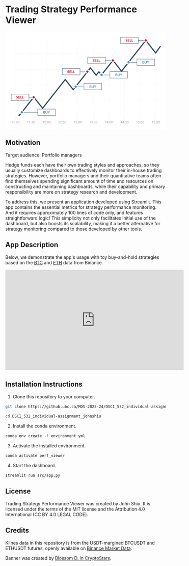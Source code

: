 # Trading Strategy Performance Viewer

<img src="img/banner.png" align="center" alt="" />

## Motivation

Target audience: Portfolio managers

Hedge funds each have their own trading styles and approaches, so they usually customize dashboards to effectively monitor their in-house trading strategies. However, portfolio managers and their quantitative teams often find themselves spending significant amount of time and resources on constructing and maintaining dashboards, while their capability and primary responsibility are more on strategy research and development.

To address this, we present an application developed using Streamlit. This app contains the essential metrics for strategy performance monitoring. And it requires approximately 100 lines of code only, and features straightforward logic! This simplicity not only facilitates initial use of the dashboard, but also boosts its scalability, making it a better alternative for strategy monitoring compared to those developed by other tools.

## App Description

Below, we demonstrate the app's usage with toy buy-and-hold strategies based on the [BTC](https://data.binance.vision/?prefix=data/futures/um/daily/klines/BTCUSDT/1m/) and [ETH](https://data.binance.vision/?prefix=data/futures/um/daily/klines/ETHUSDT/1m/) data from Binance.

<iframe width="560" height="315" src="https://www.youtube.com/embed/NGmbRaO9QbI?si=pSJGP5bZUT72CFNC" title="YouTube video player" frameborder="0" allow="accelerometer; autoplay; clipboard-write; encrypted-media; gyroscope; picture-in-picture; web-share" referrerpolicy="strict-origin-when-cross-origin" allowfullscreen></iframe>

## Installation Instructions

1. Clone this repository to your computer.

```bash
git clone https://github.ubc.ca/MDS-2023-24/DSCI_532_individual-assignment_johnshiu.git
```
```bash
cd DSCI_532_individual-assignment_johnshiu
```

2. Install the conda environment.

```bash
conda env create -f environment.yml
```

3. Activate the installed environment.

```bash
conda activate perf_viewer
```

4. Start the dashboard.

```bash
streamlit run src/app.py
```

## License

Trading Strategy Performance Viewer was created by John Shiu. It is licensed under the terms of the MIT license and the Attribution 4.0 International (CC BY 4.0 LEGAL CODE).

## Credits

Klines data in this repository is from the USDT-margined BTCUSDT and ETHUSDT futures, openly available on [Binance Market Data](https://data.binance.vision/?prefix=data/futures/um/daily/klines/).

Banner was created by [Blossom D. in CryptoStars](https://blog.cryptostars.is/whats-your-strategy-for-trading-crypto-and-stocks-99bd121b133a).
